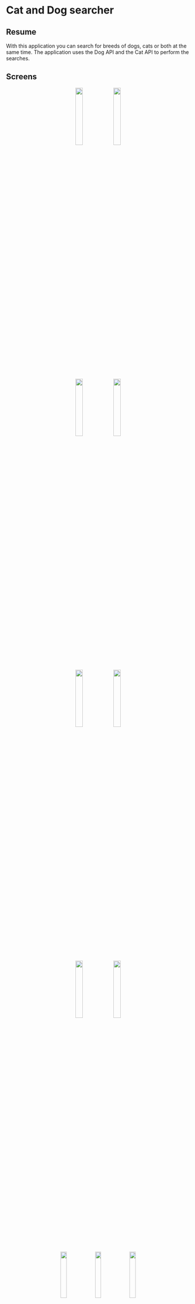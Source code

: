 # Cat and Dog searcher 


## Resume 
With this application you can search for breeds of dogs, cats or both at the same time. The application uses the Dog API and the Cat API to perform the searches.

## Screens 
<p align="center">
 <img src="/pictures/splash_dark.jpg" width=20% height=20%>
 <img src="/pictures/splash_default.jpg" width=20% height=20%>
</p>
<p align="center">
 <img src="/pictures/search_dark.jpg" width=20% height=20%>
 <img src="/pictures/search_default.jpg" width=20% height=20%>
</p>
<p align="center">
 <img src="/pictures/animal_list_dark.jpg" width=20% height=20%>
 <img src="/pictures/animal_list_default.jpg" width=20% height=20%>
</p>
</p>
<p align="center">
 <img src="/pictures/animal_detail_dark.jpg" width=20% height=20%>
 <img src="/pictures/animal_detail_default.jpg" width=20% height=20%>
</p>
<p align="center">
 <img src="/pictures/error_view_dark.jpg" width=18% height=18%>
 <img src="/pictures/error_view_loading_dark.jpg" width=18% height=18%>
 <img src="/pictures/success_without_content_default.jpg" width=18% height=18%>
</p>
<p align="center">
 <img src="/pictures/without_connection_default.jpg" width=18% height=18%>
 <img src="/pictures/with_connection_default.jpg" width=18% height=18%>
 <img src="/pictures/loading_view_default.jpg" width=18% height=18%>
</p>

## Automation
Ktlint - the task validates whether the code standard complies with the lint. Use the `./gradlew ktlint` command to validate.

KtlintFormat - this task modifies the code so that it follows the lint pattern. Use the `./gradlew ktlintFormat` command to adjust the code.

## Continuous Integration
**GitHub CI**

CI tool that allows the creation of customized workflows for repositories on GitHub.

**Workflows**

In this application, two workflows were created. The first for `Master` branche and the second for` featureas e fixes` branches. The following are descriptions of the workflows.

Master - run unit tests, Ktlint and APK generation.

Featureas e Fixes - run unit tests and Ktlint.

## Architecture
I tried to follow the concepts of Clean Architecture, so I divided the project into:

* **app module**: module that is started when user opens the application. It contains the SplashActivity, first screen of the app;

* **feature-modules**: contains the presentation layer of each feature (ex: feature-animal);

* **data module**: the data layer contains all the code necessary to retrieve the data, whether from a local database or a service;

* **domain module**: the business logic layer contains entities, use cases and interfaces to communicate with the data module;

* **core module**: it has some implementations that are used by the application (ex: connectivity handler, request handler, etc);

* **extension module**: this module has extensions that can be reused throughout the project;

* **resource module**: where colors, themes, fonts and icons are located. In this way, the entire application uses the same resources to maintain a standard in the project (facilitating the implementation of a Design System);

* **base module**: contains the base classes that are used by the application;

* **ui-component module**: The UI components were created to facilitate its reuse and to have a standard in the application (facilitating the implementation of a Design System);

* **buildSrc module**: is where all the dependencies and versions used for the project relies.

## Code style
The order of the methods and variables follow the following ordering pattern:
* override;
* public;
* internal;
* private.

## Main dependencies
**Koin** - _dependence injection_
 <p> Library chosen for its simple implementation. As a negative point, there is some loss of performance when compared to other competitors, such as Dagger. There is no significant loss for this application. </p>

**Coroutines** - _dealing with threads and asynchronism_
 <p> Approach suggested by Google and working well with Live Data, makes good use of the device's Threads and Thread Pool, improving application performance. When compared to RxJava, which is its biggest competitor, its positive point is its smaller size and simplicity, its negative point is its error handling which is a little more manual. </p>

**Navigation component** - _navigation between screens_
 <p> Used as a new form of navigation for the application. </p>

**Retrofit** - _HTTP requirements_
 <p> Retrofit is the most widespread library for handling HTTP requests, in addition to being easy to implement. </p>
 
 **Shimmer** - _animation_
 <p> The Facebook library allows you to introduce shimmering animations in a simple way. It is widely used to signal the loading of some content. </p>
 
 **MockK** - _unit tests_
 <p> MockK is a test lib for the Kotlin language. Its use is simple and has the advantage of competitors, the possibility of mocking methods of Objects and Companion Objects without having to create interfaces. On the other hand, it is an exclusive library for Kotlin, not working with the Java language. </p>
 
## Tests
Because of the time I tested only one class but it was tested with 100% coverage.
* [unit test 1]( https://github.com/lucasdias4/cat_and_dog_searcher/blob/master/feature-animal/src/test/java/com/lucasdias/feature_animal/list/AnimalListViewModelTest.kt)

You can also visualizate other tests performed by me on an old project at the following links:
* [unit test 1]( https://github.com/lucasdias4/Marvel/blob/main/feature-comic/src/test/java/com/lucasdias/feature_comic/list/ComicListViewModelTest.kt)
* [unit test 2]( https://github.com/lucasdias4/chuck_norris_facts/blob/master/search/src/test/java/com/lucasdias/search/presentation/SearchViewModelTest.kt)
* [unit test 3]( https://github.com/lucasdias4/chuck_norris_facts/blob/master/factcatalog/src/test/java/com/lucasdias/factcatalog/FactCatalogAdapter.kt)
* [unit test 4]( https://github.com/lucasdias4/chuck_norris_facts/blob/master/search/src/test/java/com/lucasdias/search/domain/usecase/GetRandomCategoriesFromDatabaseTest.kt)
* [unit test 5]( https://github.com/lucasdias4/chuck_norris_facts/blob/master/search/src/test/java/com/lucasdias/search/data/historic/SearchHistoricRepositoryImplTest.kt)

<p>Note: to facilitate the creation of tests, I try to write functions with as little responsibility as possible and try to remove as much logic as possible from View.</p>

## Know problem and solutions
* <p>The end point used to search for animal breeds did not return an image but an image ID. To display the image, I brought the default URL of the images into the app and used the IDs. Ideally, the API would return the image URL and not the ID, so there is no risk of this URL being changed and due to backward compatibility, all old versions of the APP will stop showing images (as they will still be using the old URL);</p>
* <p>Some animal breeds arrived from the API without some information that I decided to display, such as life span, temperament, wikipedia link and image. In the case of the image, I display a replacement image when its request fails. In all other cases, I hide sections that have no content to show.</p>
